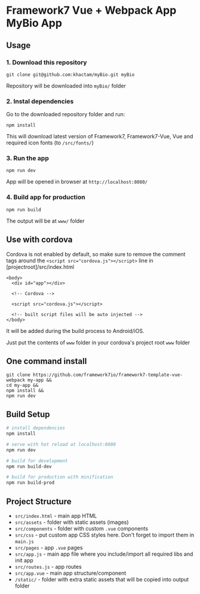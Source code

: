 # Framework7 Vue + Webpack App MyBio App

## Usage

### 1. Download this repository
```
git clone git@github.com:khactam/myBio.git myBio
```

Repository will be downloaded into `myBio/` folder

### 2. Instal dependencies

Go to the downloaded repository folder and run:
```
npm install
```

This will download latest version of Framework7, Framework7-Vue, Vue and required icon fonts (to `/src/fonts/`)

### 3. Run the app

```
npm run dev
```

App will be opened in browser at `http://localhost:8080/`

### 4. Build app for production

```
npm run build
```

The output will be at `www/` folder

## Use with cordova
Cordova is not enabled by default, so make sure to remove the comment tags around the `<script src="cordova.js"></script>` line in [projectroot]/src/index.html
```
<body>
  <div id="app"></div>

  <!-- Cordova -->

  <script src="cordova.js"></script>

  <!-- built script files will be auto injected -->
</body>
```
It will be added during the build process to Android/iOS.

Just put the contents of `www` folder in your cordova's project root `www` folder

## One command install

```
git clone https://github.com/framework7io/framework7-template-vue-webpack my-app &&
cd my-app &&
npm install &&
npm run dev
```

## Build Setup

``` bash
# install dependencies
npm install

# serve with hot reload at localhost:8080
npm run dev

# build for development
npm run build-dev

# build for production with minification
npm run build-prod
```
## Project Structure

* `src/index.html` - main app HTML
* `src/assets` - folder with static assets (images)
* `src/components` - folder with custom `.vue` components
* `src/css` - put custom app CSS styles here. Don't forget to import them in `main.js`
* `src/pages` - app `.vue` pages
* `src/app.js` - main app file where you include/import all required libs and init app
* `src/routes.js` - app routes
* `src/app.vue` - main app structure/component
* `/static/` - folder with extra static assets that will be copied into output folder

